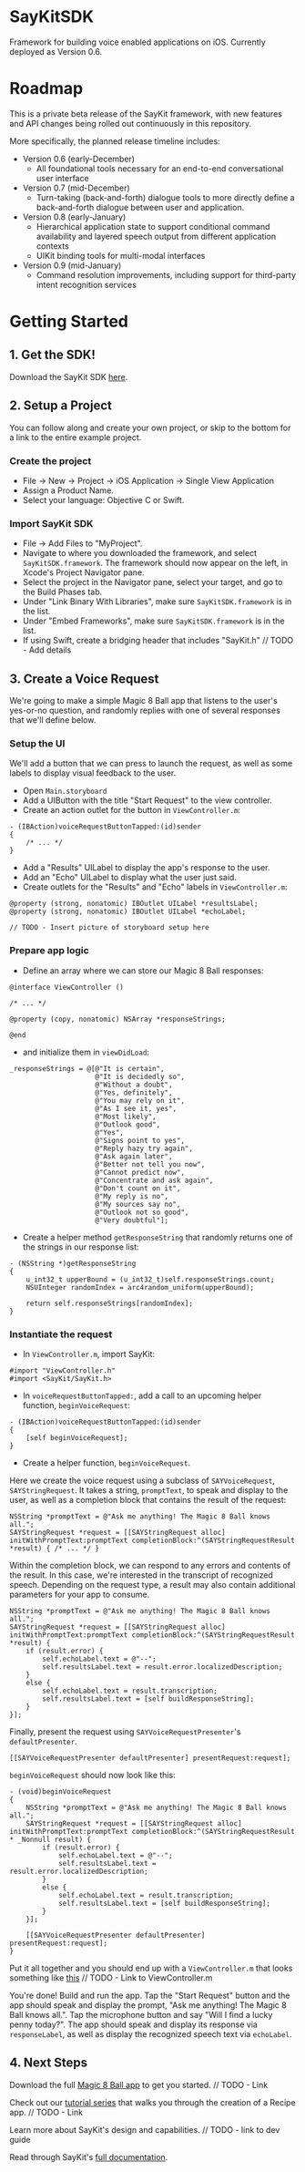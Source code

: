 # SayKitSDK
Framework for building voice enabled applications on iOS. Currently deployed as Version 0.6.

# Roadmap

This is a private beta release of the SayKit framework, with new features and API changes being rolled out continuously in this repository.

More specifically, the planned release timeline includes:

- Version 0.6 (early-December)
  - All foundational tools necessary for an end-to-end conversational user interface
- Version 0.7 (mid-December)
  - Turn-taking (back-and-forth) dialogue tools to more directly define a back-and-forth dialogue between user and application.
- Version 0.8 (early-January)
  - Hierarchical application state to support conditional command availability and layered speech output from different application contexts
  - UIKit binding tools for multi-modal interfaces
- Version 0.9 (mid-January)
  - Command resolution improvements, including support for third-party intent recognition services

# Getting Started
## 1. Get the SDK!
Download the SayKit SDK [here](https://github.com/ConversantLabs/SayKitSDK).

## 2. Setup a Project
You can follow along and create your own project, or skip to the bottom for a link to the entire example project.

### Create the project
- File -> New -> Project -> iOS Application -> Single View Application
- Assign a Product Name.
- Select your language: Objective C or Swift.

### Import SayKit SDK
- File -> Add Files to "MyProject".
- Navigate to where you downloaded the framework, and select `SayKitSDK.framework`. The framework should now appear on the left, in Xcode's Project Navigator pane.
- Select the project in the Navigator pane, select your target, and go to the Build Phases tab.
- Under "Link Binary With Libraries", make sure `SayKitSDK.framework` is in the list.
- Under "Embed Frameworks", make sure `SayKitSDK.framework` is in the list.
- If using Swift, create a bridging header that includes "SayKit.h" 		// TODO - Add details

## 3. Create a Voice Request
We're going to make a simple Magic 8 Ball app that listens to the user's yes-or-no question, and randomly replies with one of several responses that we'll define below.

### Setup the UI
We'll add a button that we can press to launch the request, as well as some labels to display visual feedback to the user.

- Open `Main.storyboard`
- Add a UIButton with the title "Start Request" to the view controller.
- Create an action outlet for the button in `ViewController.m`:
```
- (IBAction)voiceRequestButtonTapped:(id)sender
{
    /* ... */
}
```

- Add a "Results" UILabel to display the app's response to the user.
- Add an "Echo" UILabel to display what the user just said.
- Create outlets for the "Results" and "Echo" labels in `ViewController.m`:
```
@property (strong, nonatomic) IBOutlet UILabel *resultsLabel;
@property (strong, nonatomic) IBOutlet UILabel *echoLabel;
```
```
// TODO - Insert picture of storyboard setup here
```

### Prepare app logic
- Define an array where we can store our Magic 8 Ball responses:
```
@interface ViewController ()

/* ... */

@property (copy, nonatomic) NSArray *responseStrings;

@end
```

- and initialize them in `viewDidLoad`:
```
_responseStrings = @[@"It is certain",
                     @"It is decidedly so",
                     @"Without a doubt",
                     @"Yes, definitely",
                     @"You may rely on it",
                     @"As I see it, yes",
                     @"Most likely",
                     @"Outlook good",
                     @"Yes",
                     @"Signs point to yes",
                     @"Reply hazy try again",
                     @"Ask again later",
                     @"Better not tell you now",
                     @"Cannot predict now",
                     @"Concentrate and ask again",
                     @"Don't count on it",
                     @"My reply is no",
                     @"My sources say no",
                     @"Outlook not so good",
                     @"Very doubtful"];
```

- Create a helper method `getResponseString` that randomly returns one of the strings in our response list:
```
- (NSString *)getResponseString
{
    u_int32_t upperBound = (u_int32_t)self.responseStrings.count;
    NSUInteger randomIndex = arc4random_uniform(upperBound);
    
    return self.responseStrings[randomIndex];
}
```

### Instantiate the request
- In `ViewController.m`, import SayKit:
```
#import "ViewController.h"
#import <SayKit/SayKit.h>
```

- In `voiceRequestButtonTapped:`, add a call to an upcoming helper function, `beginVoiceRequest`:
```
- (IBAction)voiceRequestButtonTapped:(id)sender
{
    [self beginVoiceRequest];
}
```

- Create a helper function, `beginVoiceRequest`.

Here we create the voice request using a subclass of `SAYVoiceRequest`, `SAYStringRequest`. It takes a string, `promptText`, to speak and display to the user, as well as a completion block that contains the result of the request:
```
NSString *promptText = @"Ask me anything! The Magic 8 Ball knows all.";
SAYStringRequest *request = [[SAYStringRequest alloc] initWithPromptText:promptText completionBlock:^(SAYStringRequestResult *result) { /* ... */ }
```

Within the completion block, we can respond to any errors and contents of the result. In this case, we're interested in the transcript of recognized speech. Depending on the request type, a result may also contain additional parameters for your app to consume.
```
NSString *promptText = @"Ask me anything! The Magic 8 Ball knows all.";
SAYStringRequest *request = [[SAYStringRequest alloc] initWithPromptText:promptText completionBlock:^(SAYStringRequestResult *result) {
    if (result.error) {
        self.echoLabel.text = @"--";
        self.resultsLabel.text = result.error.localizedDescription;
    }
    else {
        self.echoLabel.text = result.transcription;
        self.resultsLabel.text = [self buildResponseString];
    }
}];
```

Finally, present the request using `SAYVoiceRequestPresenter`'s `defaultPresenter`.
```
[[SAYVoiceRequestPresenter defaultPresenter] presentRequest:request];
```

`beginVoiceRequest` should now look like this:
```
- (void)beginVoiceRequest
{
    NSString *promptText = @"Ask me anything! The Magic 8 Ball knows all.";
    SAYStringRequest *request = [[SAYStringRequest alloc] initWithPromptText:promptText completionBlock:^(SAYStringRequestResult * _Nonnull result) {
        if (result.error) {
            self.echoLabel.text = @"--";
            self.resultsLabel.text = result.error.localizedDescription;
        }
        else {
            self.echoLabel.text = result.transcription;
            self.resultsLabel.text = [self buildResponseString];
        }
    }];
    
    [[SAYVoiceRequestPresenter defaultPresenter] presentRequest:request];
}
```

Put it all together and you should end up with a `ViewController.m` that looks something like [this]() // TODO - Link to ViewController.m

You're done! Build and run the app. Tap the "Start Request" button and the app should speak and display the prompt, "Ask me anything! The Magic 8 Ball knows all.". Tap the microphone button and say "Will I find a lucky penny today?". The app should speak and display its response via `responseLabel`, as well as display the recognized speech text via `echoLabel`.

## 4. Next Steps
Download the full [Magic 8 Ball app]() to get you started. // TODO - Link

Check out our [tutorial series]() that walks you through the creation of a Recipe app. // TODO - Link

Learn more about SayKit's design and capabilities. // TODO - link to dev guide

Read through SayKit's [full documentation](https://github.com/ConversantLabs/SayKitSDK/tree/master/Developer%20Guide).

